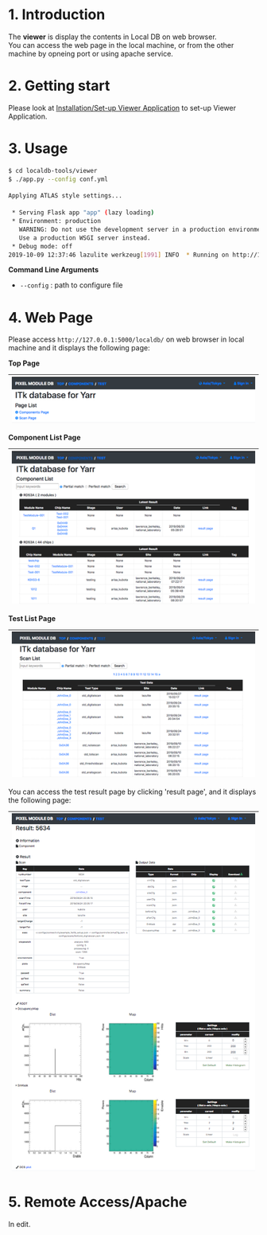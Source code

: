 # 1. Introduction

The **viewer** is display the contents in Local DB on web browser. <br>
You can access the web page in the local machine, or from the other machine by opneing port or using apache service.

# 2. Getting start

Please look at [Installation/Set-up Viewer Application](install.md) to set-up Viewer Application.

# 3. Usage

```bash
$ cd localdb-tools/viewer
$ ./app.py --config conf.yml 

Applying ATLAS style settings...

 * Serving Flask app "app" (lazy loading)
 * Environment: production
   WARNING: Do not use the development server in a production environment.
   Use a production WSGI server instead.
 * Debug mode: off
2019-10-09 12:37:46 lazulite werkzeug[1991] INFO  * Running on http://127.0.0.1:5000/ (Press CTRL+C to quit)
```

**Command Line Arguments**

- `--config` : path to configure file

# 4. Web Page

Please access `http://127.0.0.1:5000/localdb/` on web browser in local machine and it displays the following page:

**Top Page**

|![Viewer Top Page](images/viewer_top.png)|
|:-:|

**Component List Page**

|![Viewer Component Top Page](images/viewer_top_component.png)|
|:-:|

**Test List Page**

|![Viewer Test Top Page](images/viewer_top_test.png)|
|:-:|

You can access the test result page by clicking 'result page', and it displays the following page:

|![Viewer Result Page](images/viewer_result.png)|
|:-:|

# 5. Remote Access/Apache

In edit.

